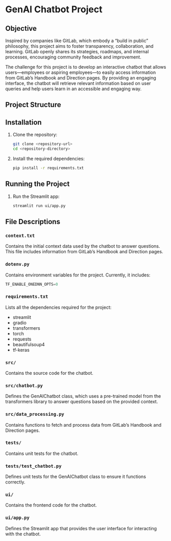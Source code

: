 # GenAI Chatbot Project

## Objective

Inspired by companies like GitLab, which embody a “build in public” philosophy, this project aims to foster transparency, collaboration, and learning. GitLab openly shares its strategies, roadmaps, and internal processes, encouraging community feedback and improvement.

The challenge for this project is to develop an interactive chatbot that allows users—employees or aspiring employees—to easily access information from GitLab’s Handbook and Direction pages. By providing an engaging interface, the chatbot will retrieve relevant information based on user queries and help users learn in an accessible and engaging way.

## Project Structure

## Installation

1. Clone the repository:
    ```sh
    git clone <repository-url>
    cd <repository-directory>
    ```

2. Install the required dependencies:
    ```sh
    pip install -r requirements.txt
    ```

## Running the Project

1. Run the Streamlit app:
    ```sh
    streamlit run ui/app.py
    ```

## File Descriptions

### `context.txt`
Contains the initial context data used by the chatbot to answer questions. This file includes information from GitLab’s Handbook and Direction pages.

### `dotenv.py`
Contains environment variables for the project. Currently, it includes:
```py
TF_ENABLE_ONEDNN_OPTS=0
```

### `requirements.txt`
Lists all the dependencies required for the project:

- streamlit
- gradio
- transformers
- torch
- requests
- beautifulsoup4
- tf-keras

### `src/`
Contains the source code for the chatbot.

### `src/chatbot.py`
Defines the GenAIChatbot class, which uses a pre-trained model from the transformers library to answer questions based on the provided context.

### `src/data_processing.py`
Contains functions to fetch and process data from GitLab’s Handbook and Direction pages.

### `tests/`
Contains unit tests for the chatbot.

### `tests/test_chatbot.py`
Defines unit tests for the GenAIChatbot class to ensure it functions correctly.

### `ui/`
Contains the frontend code for the chatbot.

### `ui/app.py`
Defines the Streamlit app that provides the user interface for interacting with the chatbot.